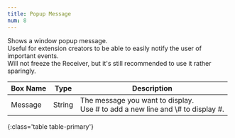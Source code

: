 ```yaml
---
title: Popup Message
num: 8
---
```


Shows a window popup message.\
Useful for extension creators to be able to easily notify the user of important events.\
Will not freeze the Receiver, but it's still recommended to use it rather sparingly.

| Box Name | Type | Description | 
|-------|--------|--------
|Message|	String|	The message you want to display. <br> Use # to add a new line and \\# to display #.
{:class='table table-primary'}









